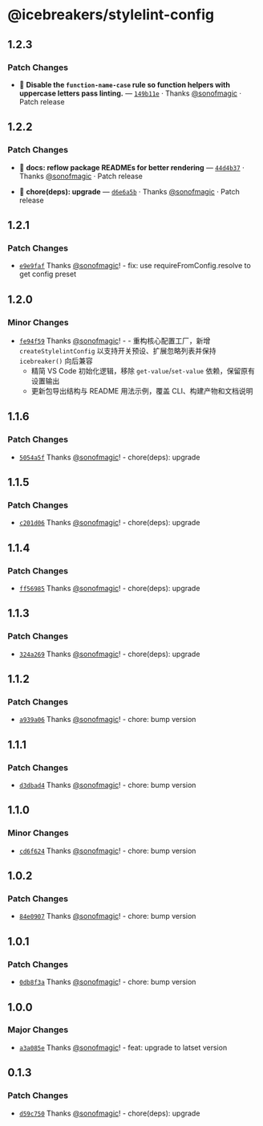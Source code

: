 # @icebreakers/stylelint-config

## 1.2.3

### Patch Changes

- 🐛 **Disable the `function-name-case` rule so function helpers with uppercase letters pass linting.** — [`149b11e`](https://github.com/sonofmagic/dev-configs/commit/149b11ef108528be84e9afdd5695d53ab849c6ef) · Thanks [@sonofmagic](https://github.com/sonofmagic) · Patch release

## 1.2.2

### Patch Changes

- 🐛 **docs: reflow package READMEs for better rendering** — [`44d4b37`](https://github.com/sonofmagic/dev-configs/commit/44d4b37a47e0a0c327fedce97d3d04ce36425a87) · Thanks [@sonofmagic](https://github.com/sonofmagic) · Patch release

- 🐛 **chore(deps): upgrade** — [`d6e6a5b`](https://github.com/sonofmagic/dev-configs/commit/d6e6a5bd8c3fd0c593dfe3c16402c4e254ee979a) · Thanks [@sonofmagic](https://github.com/sonofmagic) · Patch release

## 1.2.1

### Patch Changes

- [`e9e9faf`](https://github.com/sonofmagic/dev-configs/commit/e9e9faf3c55e368d61330da5d1251758f9bb0f62) Thanks [@sonofmagic](https://github.com/sonofmagic)! - fix: use requireFromConfig.resolve to get config preset

## 1.2.0

### Minor Changes

- [`fe94f59`](https://github.com/sonofmagic/dev-configs/commit/fe94f591a991b38845c1122693ba9e88f610cce9) Thanks [@sonofmagic](https://github.com/sonofmagic)! - - 重构核心配置工厂，新增 `createStylelintConfig` 以支持开关预设、扩展忽略列表并保持 `icebreaker()` 向后兼容
  - 精简 VS Code 初始化逻辑，移除 `get-value`/`set-value` 依赖，保留原有设置输出
  - 更新包导出结构与 README 用法示例，覆盖 CLI、构建产物和文档说明

## 1.1.6

### Patch Changes

- [`5054a5f`](https://github.com/sonofmagic/dev-configs/commit/5054a5fddcffcfa2c3961bdefb5f0f68d4050077) Thanks [@sonofmagic](https://github.com/sonofmagic)! - chore(deps): upgrade

## 1.1.5

### Patch Changes

- [`c201d06`](https://github.com/sonofmagic/dev-configs/commit/c201d06b9e4d001c083f71c7b3819b61219a106c) Thanks [@sonofmagic](https://github.com/sonofmagic)! - chore(deps): upgrade

## 1.1.4

### Patch Changes

- [`ff56985`](https://github.com/sonofmagic/dev-configs/commit/ff5698537710eb3faedbdf6902d47b50f8243cd0) Thanks [@sonofmagic](https://github.com/sonofmagic)! - chore(deps): upgrade

## 1.1.3

### Patch Changes

- [`324a269`](https://github.com/sonofmagic/dev-configs/commit/324a269f66aba1a8c3a6243a8d77900792508ba8) Thanks [@sonofmagic](https://github.com/sonofmagic)! - chore(deps): upgrade

## 1.1.2

### Patch Changes

- [`a939a06`](https://github.com/sonofmagic/dev-configs/commit/a939a06c16c831fe56f1ebf46da6421e6ab56ba1) Thanks [@sonofmagic](https://github.com/sonofmagic)! - chore: bump version

## 1.1.1

### Patch Changes

- [`d3dbad4`](https://github.com/sonofmagic/dev-configs/commit/d3dbad46db6d3a2a8db252072917dda32aeeef8d) Thanks [@sonofmagic](https://github.com/sonofmagic)! - chore: bump version

## 1.1.0

### Minor Changes

- [`cd6f624`](https://github.com/sonofmagic/dev-configs/commit/cd6f624b3ab5c572b8147e8332cfd3786e5a74f2) Thanks [@sonofmagic](https://github.com/sonofmagic)! - chore: bump version

## 1.0.2

### Patch Changes

- [`84e0907`](https://github.com/sonofmagic/dev-configs/commit/84e0907133d66e497e949276c0c8a65f998feaad) Thanks [@sonofmagic](https://github.com/sonofmagic)! - chore: bump version

## 1.0.1

### Patch Changes

- [`0db8f3a`](https://github.com/sonofmagic/dev-configs/commit/0db8f3a871ca7efb797ce6dfdf532aef41ff8776) Thanks [@sonofmagic](https://github.com/sonofmagic)! - chore: bump version

## 1.0.0

### Major Changes

- [`a3a085e`](https://github.com/sonofmagic/dev-configs/commit/a3a085e041267b66e6705d9f982bca213df90da4) Thanks [@sonofmagic](https://github.com/sonofmagic)! - feat: upgrade to latset version

## 0.1.3

### Patch Changes

- [`d59c750`](https://github.com/sonofmagic/dev-configs/commit/d59c75001bef52bbf4cfa3c8f128ca91f2b1b67d) Thanks [@sonofmagic](https://github.com/sonofmagic)! - chore(deps): upgrade
